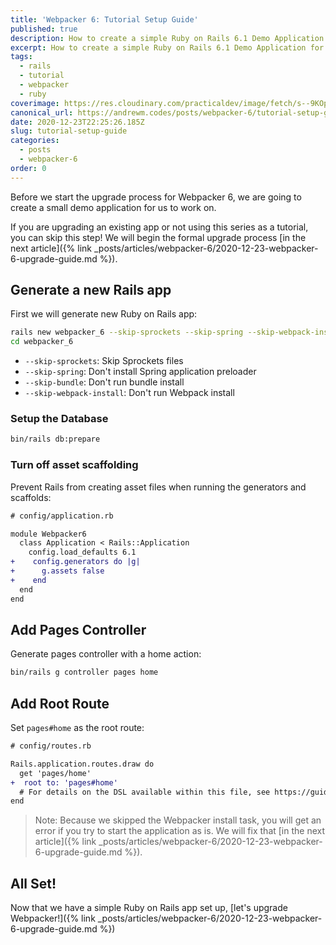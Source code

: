 ```yaml
---
title: 'Webpacker 6: Tutorial Setup Guide'
published: true
description: How to create a simple Ruby on Rails 6.1 Demo Application for Webpacker 6
excerpt: How to create a simple Ruby on Rails 6.1 Demo Application for Webpacker 6
tags:
  - rails
  - tutorial
  - webpacker
  - ruby
coverimage: https://res.cloudinary.com/practicaldev/image/fetch/s--9KOpvZCa--/c_imagga_scale,f_auto,fl_progressive,h_420,q_auto,w_1000/https://dev-to-uploads.s3.amazonaws.com/i/10lu5ml7jlx9atv0q757.png
canonical_url: https://andrewm.codes/posts/webpacker-6/tutorial-setup-guide/
date: 2020-12-23T22:25:26.185Z
slug: tutorial-setup-guide
categories:
  - posts
  - webpacker-6
order: 0
---
```


Before we start the upgrade process for Webpacker 6, we are going to create a small demo application for us to work on.

If you are upgrading an existing app or not using this series as a tutorial, you can skip this step! We will begin the formal upgrade process [in the next article]({% link _posts/articles/webpacker-6/2020-12-23-webpacker-6-upgrade-guide.md %}).

## Generate a new Rails app

First we will generate new Ruby on Rails app:

```sh
rails new webpacker_6 --skip-sprockets --skip-spring --skip-webpack-install --skip-bundle
cd webpacker_6
```

- `--skip-sprockets`: Skip Sprockets files
- `--skip-spring`: Don't install Spring application preloader
- `--skip-bundle`: Don't run bundle install
- `--skip-webpack-install`: Don't run Webpack install

### Setup the Database

```sh
bin/rails db:prepare
```

### Turn off asset scaffolding

Prevent Rails from creating asset files when running the generators and scaffolds:

```diff
# config/application.rb

module Webpacker6
  class Application < Rails::Application
    config.load_defaults 6.1
+    config.generators do |g|
+      g.assets false
+    end
  end
end
```

## Add Pages Controller

Generate pages controller with a home action:

```sh
bin/rails g controller pages home
```

## Add Root Route

Set `pages#home` as the root route:

```diff
# config/routes.rb

Rails.application.routes.draw do
  get 'pages/home'
+  root to: 'pages#home'
  # For details on the DSL available within this file, see https://guides.rubyonrails.org/routing.html
end
```

> Note: Because we skipped the Webpacker install task, you will get an error if you try to start the application as is. We will fix that [in the next article]({% link _posts/articles/webpacker-6/2020-12-23-webpacker-6-upgrade-guide.md %}).

## All Set!

Now that we have a simple Ruby on Rails app set up, [let's upgrade Webpacker!]({% link _posts/articles/webpacker-6/2020-12-23-webpacker-6-upgrade-guide.md %})
